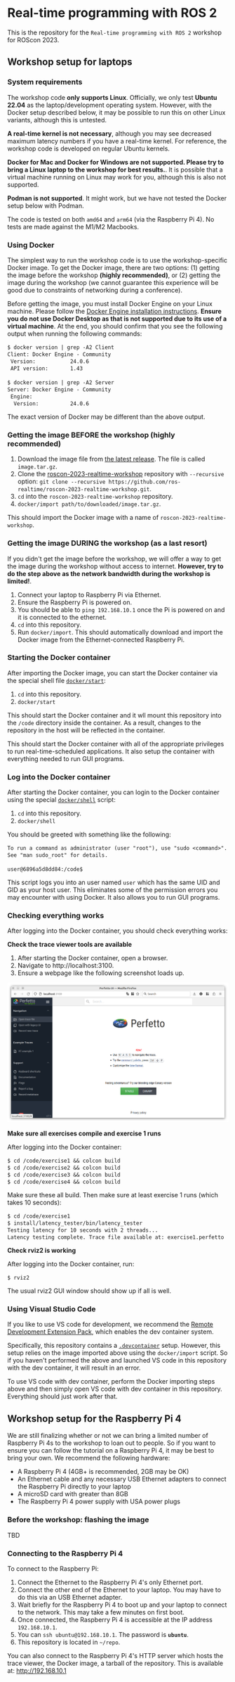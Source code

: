 Real-time programming with ROS 2
================================

This is the repository for the `Real-time programming with ROS 2` workshop for
ROScon 2023.

Workshop setup for laptops
--------------------------

### System requirements

The workshop code **only supports Linux**. Officially, we only test **Ubuntu
22.04** as the laptop/development operating system. However, with the Docker
setup described below, it may be possible to run this on other Linux variants,
although this is untested.

**A real-time kernel is not necessary**, although you may see decreased maximum
latency numbers if you have a real-time kernel. For reference, the workshop code
is developed on regular Ubuntu kernels.

**Docker for Mac and Docker for Windows are not supported. Please try to bring a
Linux laptop to the workshop for best results.**. It is possible that a virtual
machine running on Linux may work for you, although this is also not supported.

**Podman is not supported**. It might work, but we have not tested the Docker
setup below with Podman.

The code is tested on both `amd64` and `arm64` (via the Raspberry Pi 4). No
tests are made against the M1/M2 Macbooks.

### Using Docker

The simplest way to run the workshop code is to use the workshop-specific Docker
image. To get the Docker image, there are two options: (1) getting the image
before the workshop **(highly recommended)**, or (2) getting the image during
the workshop (we cannot guarantee this experience will be good due to
constraints of networking during a conference).

Before getting the image, you must install Docker Engine on your Linux machine.
Please follow the [Docker Engine installation instructions][docker-install].
**Ensure you do not use Docker Desktop as that is not supported due to its use
of a virtual machine**. At the end, you should confirm that you see the
following output when running the following commands:

```console
$ docker version | grep -A2 Client
Client: Docker Engine - Community
 Version:           24.0.6
 API version:       1.43

$ docker version | grep -A2 Server
Server: Docker Engine - Community
 Engine:
  Version:          24.0.6
```

The exact version of Docker may be different than the above output.

[docker-install]: https://docs.docker.com/engine/install/ubuntu/

### Getting the image BEFORE the workshop (highly recommended)

1. Download the image file from [the latest release](https://github.com/ros-realtime/roscon-2023-realtime-workshop/releases/latest). The file is called `image.tar.gz`.
2. Clone the [roscon-2023-realtime-workshop](https://github.com/ros-realtime/roscon-2023-realtime-workshop) repository with `--recursive` option: `git clone --recursive https://github.com/ros-realtime/roscon-2023-realtime-workshop.git`.
3. `cd` into the `roscon-2023-realtime-workshop` repository.
4. `docker/import path/to/downloaded/image.tar.gz`.

This should import the Docker image with a name of `roscon-2023-realtime-workshop`.

### Getting the image DURING the workshop (as a last resort)

If you didn't get the image before the workshop, we will offer a way to get the
image during the workshop without access to internet. **However, try to do the
step above as the network bandwidth during the workshop is limited!**.

1. Connect your laptop to Raspberry Pi via Ethernet.
2. Ensure the Raspberry Pi is powered on.
3. You should be able to `ping 192.168.10.1` once the Pi is powered on and it is connected to the ethernet.
4. `cd` into this repository.
5. Run `docker/import`. This should automatically download and import the Docker image from the Ethernet-connected Raspberry Pi.

### Starting the Docker container

After importing the Docker image, you can start the Docker container via the
special shell file [`docker/start`](docker/start):

1. `cd` into this repository.
2. `docker/start`

This should start the Docker container and it wll mount this repository into the
`/code` directory inside the container. As a result, changes to the repository
in the host will be reflected in the container.

This should start the Docker container with all of the appropriate privileges to
run real-time-scheduled applications. It also setup the container with
everything needed to run GUI programs.

### Log into the Docker container

After starting the Docker container, you can login to the Docker container using
the special [`docker/shell`](docker/shell) script:

1. `cd` into this repository.
2. `docker/shell`

You should be greeted with something like the following:

```
To run a command as administrator (user "root"), use "sudo <command>".
See "man sudo_root" for details.

user@6896a5d8dd84:/code$
```

This script logs you into an user named `user` which has the same UID and GID as
your host user. This eliminates some of the permission errors you may encounter
with using Docker. It also allows you to run GUI programs.

### Checking everything works

After logging into the Docker container, you should check everything works:

**Check the trace viewer tools are available**

1. After starting the Docker container, open a browser.
2. Navigate to http://localhost:3100.
3. Ensure a webpage like the following screenshot loads up.

![](imgs/perfetto.png)

**Make sure all exercises compile and exercise 1 runs**

After logging into the Docker container:

```console
$ cd /code/exercise1 && colcon build
$ cd /code/exercise2 && colcon build
$ cd /code/exercise3 && colcon build
$ cd /code/exercise4 && colcon build
```

Make sure these all build. Then make sure at least exercise 1 runs (which takes
10 seconds):

```console
$ cd /code/exercise1
$ install/latency_tester/bin/latency_tester
Testing latency for 10 seconds with 2 threads...
Latency testing complete. Trace file available at: exercise1.perfetto
```

**Check rviz2 is working**

After logging into the Docker container, run:

```console
$ rviz2
```

The usual rviz2 GUI window should show up if all is well.

### Using Visual Studio Code

If you like to use VS code for development, we recommend the [Remote Development Extension Pack](https://marketplace.visualstudio.com/items?itemName=ms-vscode-remote.vscode-remote-extensionpack), which enables the dev container system.

Specifically, this repository contains a [`.devcontainer`](.devcontainer) setup.
However, this setup relies on the image imported above using the `docker/import`
script. So if you haven't performed the above and launched VS code in this
repository with the dev container, it will result in an error.

To use VS code with dev container, perform the Docker importing steps above and
then simply open VS code with dev container in this repository. Everything
should just work after that.

Workshop setup for the Raspberry Pi 4
-------------------------------------

We are still finalizing whether or not we can bring a limited number of
Raspberry Pi 4s to the workshop to loan out to people. So if you want to ensure
you can follow the tutorial on a Raspberry Pi 4, it may be best to bring your
own. We recommend the following hardware:

- A Raspberry Pi 4 (4GB+ is recommended, 2GB may be OK)
- An Ethernet cable and any necessary USB Ethernet adapters to connect the Raspberry Pi directly to your laptop
- A microSD card with greater than 8GB
- The Raspberry Pi 4 power supply with USA power plugs

### Before the workshop: flashing the image

TBD

### Connecting to the Raspberry Pi 4

To connect to the Raspberry Pi:

1. Connect the Ethernet to the Raspberry Pi 4's only Ethernet port.
2. Connect the other end of the Ethernet to your laptop. You may have to do this via an USB Ethernet adapter.
3. Wait briefly for the Raspberry Pi 4 to boot up and your laptop to connect to the network. This may take a few minutes on first boot.
4. Once connected, the Raspberry Pi 4 is accessible at the IP address `192.168.10.1`.
5. You can `ssh ubuntu@192.168.10.1`. The password is **`ubuntu`**.
6. This repository is located in `~/repo`.

You can also connect to the Raspberry Pi 4's HTTP server which hosts the trace
viewer, the Docker image, a tarball of the repository. This is available at:
http://192.168.10.1
